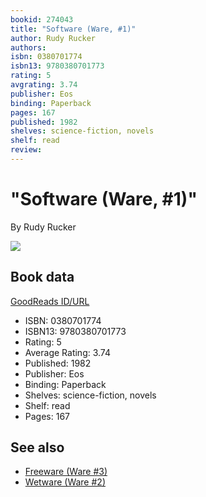 ```yaml
---
bookid: 274043
title: "Software (Ware, #1)"
author: Rudy Rucker
authors: 
isbn: 0380701774
isbn13: 9780380701773
rating: 5
avgrating: 3.74
publisher: Eos
binding: Paperback
pages: 167
published: 1982
shelves: science-fiction, novels
shelf: read
review: 
---
```


# "Software (Ware, #1)"

By Rudy Rucker

![](https://i.gr-assets.com/images/S/compressed.photo.goodreads.com/books/1388312090l/274043.jpg)

## Book data

[GoodReads ID/URL](https://www.goodreads.com/book/show/274043)

- ISBN: 0380701774
- ISBN13: 9780380701773
- Rating: 5
- Average Rating: 3.74
- Published: 1982
- Publisher: Eos
- Binding: Paperback
- Shelves: science-fiction, novels
- Shelf: read
- Pages: 167


## See also

- [Freeware (Ware #3)](Freeware_Ware_3.md)
- [Wetware (Ware #2)](Wetware_Ware_2.md)
